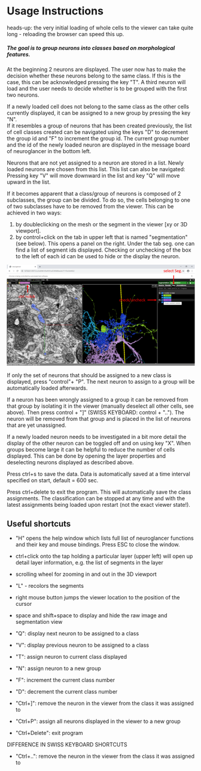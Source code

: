 # Usage Instructions

heads-up: the very initial loading of whole cells to the viewer can take quite long - reloading the browser can speed this up.

##### The goal is to group neurons into classes based on morphological features.

At the beginning 2 neurons are displayed. The user now has to make the decision 
whether these neurons belong to the same class. If this is the case, this can be 
acknowledged pressing the key "T". A third neuron will load and the user needs 
to decide whether is to be grouped with the first two neurons. 

If a newly loaded cell does not belong to the same class as the other 
cells currently displayed, it can be assigned to a new group by pressing the key 
"N".<br/> 
If it resembles a group of neurons that has been created previously, the 
list of cell classes created can be navigated using the keys "D" to decrement the group 
id and "F" to increment the group id. The current group number and the id of the 
newly loaded neuron are displayed in the message board of neuroglancer in the 
bottom left. 

Neurons that are not yet assigned to a neuron are stored in a list. Newly loaded 
neurons are chosen from this list. This list can also be navigated: 
Pressing key "V" will move downward in the list and key "Q" will move upward in the list.

If it becomes apparent that a class/group of neurons is composed of 2 
subclasses, the group can be divided. To do so, the cells belonging to one of two 
subclasses have to be removed from the viewer. This can be achieved in two ways: <br/>
1. by doubleclicking on the mesh or the segment in the viewer 
[xy or 3D viewport]. <br/> 
2. by control+click on the tab in upper left that is named "segmentation" 
(see below). 
This opens a panel on the right. Under the tab seg. one can find a list of 
segment ids displayed. Checking or unchecking of the box to the left of each id 
can be used to hide or the display the neuron. <br/>

![gui](./data/NG_layerinfo.png)

If only the set of neurons that should be assigned to a new class is displayed,
press "control"+ "P". The next neuron to assign to a group will be automatically 
loaded afterwards.

If a neuron has been wrongly assigned to a group it can be removed from that 
group by isolating it in the viewer (manually deselect all other
cells, see above). Then press control + "]" (SWISS KEYBOARD: control + ".."). 
The neuron will be removed from that group and is placed in the list of neurons 
that are yet unassigned.

If a newly loaded neuron needs to be investigated in a bit more detail the 
display of the other neuron can be toggled off and on using key "X".
When groups become large it can be helpful to reduce the number of cells displayed. 
This can be done by opening the layer properties and deselecting neurons displayed as described above. 


Press ctrl+s to save the data.  Data is automatically saved at a time interval 
specified on start, default = 600 sec.

Press ctrl+delete to exit the program. This will automatically save the 
class assignments. The classification can be stopped at any time and with the 
latest assignments being loaded upon restart (not the exact viewer state!). 


## Useful shortcuts 

+ "H" opens the help window which lists full list of neuroglancer functions and 
their key and mouse bindings. Press ESC to close the window.
+ ctrl+click onto the tap holding a particular layer (upper left) will open up 
detail layer information, e.g. the list of segments in the layer 
+ scrolling wheel for zooming in and out in the 3D viewport
+ "L" - recolors the segments
+ right mouse button jumps the viewer location to the position of the cursor
+ space and shift+space to display and hide the raw image and segmentation view

+ "Q": display next neuron to be assigned to a class
+ "V": display previous neuron to be assigned to a class
+ "T": assign neuron to current class displayed 
+ "N": assign neuron to a new group
+ "F": increment the current class number
+ "D": decrement the current class number
+ "Ctrl+]": remove the neuron in the viewer from the class it was assigned to
+ "Ctrl+P": assign all neurons displayed in the viewer to a new group
+ "Ctrl+Delete": exit program

DIFFERENCE IN SWISS KEYBOARD SHORTCUTS
+ "Ctrl+..": remove the neuron in the viewer from the class it was assigned to
